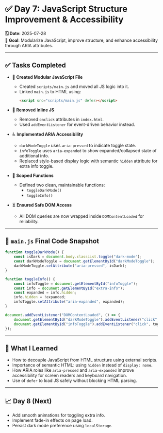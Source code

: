 # ✅ Day 7: JavaScript Structure Improvement & Accessibility

**🗓 Date**: 2025-07-28  
**🎯 Goal**: Modularize JavaScript, improve structure, and enhance accessibility through ARIA attributes.

---

## ✅ Tasks Completed

- 📁 **Created Modular JavaScript File**
  - Created `scripts/main.js` and moved all JS logic into it.
  - Linked `main.js` to HTML using:
    ```html
    <script src="scripts/main.js" defer></script>
    ```

- 🧼 **Removed Inline JS**
  - Removed `onclick` attributes in `index.html`.
  - Used `addEventListener` for event-driven behavior instead.

- ♿ **Implemented ARIA Accessibility**
  - `darkModeToggle` uses `aria-pressed` to indicate toggle state.
  - `infoToggle` uses `aria-expanded` to show expanded/collapsed state of additional info.
  - Replaced style-based display logic with semantic `hidden` attribute for extra info toggle.

- 🔄 **Scoped Functions**
  - Defined two clean, maintainable functions:
    - `toggleDarkMode()`
    - `toggleInfo()`

- ⏳ **Ensured Safe DOM Access**
  - All DOM queries are now wrapped inside `DOMContentLoaded` for reliability.

---

## 📌 `main.js` Final Code Snapshot

```js
function toggleDarkMode() {
    const isDark = document.body.classList.toggle("dark-mode");
    const darkModeToggle = document.getElementById("darkModeToggle");
    darkModeToggle.setAttribute("aria-pressed", isDark);
}

function toggleInfo() {
    const infoToggle = document.getElementById("infoToggle");
    const info = document.getElementById("extra-info");
    const expanded = info.hidden;
    info.hidden = !expanded;
    infoToggle.setAttribute("aria-expanded", expanded);
}

document.addEventListener("DOMContentLoaded", () => {
    document.getElementById("darkModeToggle").addEventListener("click", toggleDarkMode);
    document.getElementById("infoToggle").addEventListener("click", toggleInfo);
});
```

---

## 🧠 What I Learned

- How to decouple JavaScript from HTML structure using external scripts.
- Importance of semantic HTML: using `hidden` instead of `display: none`.
- How ARIA roles like `aria-pressed` and `aria-expanded` improve accessibility for screen readers and keyboard navigation.
- Use of `defer` to load JS safely without blocking HTML parsing.

---

## 📈 Day 8 (Next)

- Add smooth animations for toggling extra info.
- Implement fade-in effects on page load.
- Persist dark mode preference using `localStorage`.
